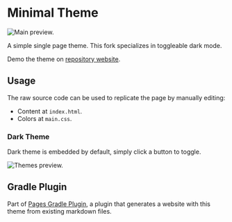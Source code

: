 # Minimal Theme

![Main preview.](https://github.com/hendraanggrian/minimal-theme/raw/assets/preview_main.png)

A simple single page theme. This fork specializes in toggleable dark mode.

Demo the theme on [repository website](http://hendraanggrian.com/minimal-theme/).

## Usage

The raw source code can be used to replicate the page by manually editing:

- Content at `index.html`.
- Colors at `main.css`.

### Dark Theme

Dark theme is embedded by default, simply click a button to toggle.

![Themes preview.](https://github.com/hendraanggrian/minimal-theme/raw/assets/preview_themes.png)

## Gradle Plugin

Part of [Pages Gradle Plugin](https://github.com/hendraanggrian/pages-gradle-plugin/), a plugin that
generates a website with this theme from existing markdown files.
